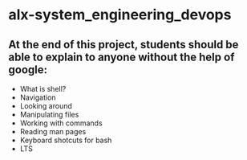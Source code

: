 # alx-system_engineering_devops
## At the end of this project, students should be able to explain to anyone without the help of google:
* What is shell?
* Navigation
* Looking around
* Manipulating files
* Working with commands
* Reading man pages
* Keyboard shotcuts for bash
* LTS